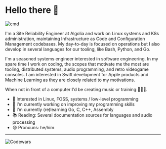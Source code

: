 # Hello there 👋
![cmd](https://i.giphy.com/media/v1.Y2lkPTc5MGI3NjExOHl2cDZvN3ZnaDZjaXd0YjRtOXNqcWJwd3oydTZhMDIyOWJiN3FkNyZlcD12MV9pbnRlcm5hbF9naWZfYnlfaWQmY3Q9Zw/Lny6Rw04nsOOc/giphy.gif)

I'm a Site Reliability Engineer at Algolia and work on Linux systems and K8s administration, maintaining Infrastructure as Code and Configuration Management codebases. My day-to-day is focused on operations but I also develop in several languages for our tooling, like Bash, Python, and Go.

I'm a seasoned systems engineer interested in software engineering. In my spare time I work on coding, the scopes that motivate me the most are tooling, distributed systems, audio programming, and retro videogame consoles. I am interested in Swift development for Apple products and Machine Learning as they are closely related to my motivations.

When not in front of a computer I'd be creating music or training 🎸🏋️‍♂️.

- 🧐 Interested in Linux, FOSS, systems / low-level programming
- 🔭 I’m currently working on improving my programming skills
- 🌱 I’m currently (re)learning Go, C, C++, Assembly
- 📚 Reading: Several documentation sources for languages and audio processing
- 😄 Pronouns: he/him
___

![Codewars](https://www.codewars.com/users/v4ld3r5/badges/small)
